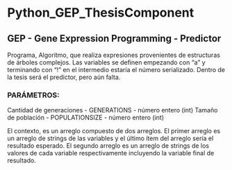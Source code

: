 # Python_GEP_ThesisComponent

## GEP - Gene Expression Programming - Predictor 

Programa, Algoritmo, que realiza expresiones provenientes de estructuras de árboles complejos. Las variables se definen empezando con “a” y terminando con “!” en el intermedio estaría el número serializado.
Dentro de la tesis será el predictor, pero aún falta.

### PARÁMETROS:
Cantidad de generaciones - GENERATIONS - número entero (int)
Tamaño de población - POPULATIONSIZE - número entero (int)

El contexto, es un arreglo compuesto de dos arreglos. 
El primer arreglo es un arreglo de strings de las variables y el último ítem del arreglo sería el resultado esperado.
El segundo arreglo es un arreglo de strings de los valores de cada variable respectivamente incluyendo la variable final de resultado.
